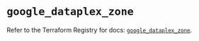 # `google_dataplex_zone`

Refer to the Terraform Registry for docs: [`google_dataplex_zone`](https://registry.terraform.io/providers/hashicorp/google/6.50.0/docs/resources/dataplex_zone).
